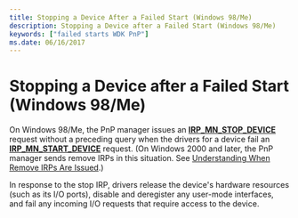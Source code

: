 ```yaml
---
title: Stopping a Device After a Failed Start (Windows 98/Me)
description: Stopping a Device after a Failed Start (Windows 98/Me)
keywords: ["failed starts WDK PnP"]
ms.date: 06/16/2017
---
```


# Stopping a Device after a Failed Start (Windows 98/Me)





On Windows 98/Me, the PnP manager issues an [**IRP\_MN\_STOP\_DEVICE**](./irp-mn-stop-device.md) request without a preceding query when the drivers for a device fail an [**IRP\_MN\_START\_DEVICE**](./irp-mn-start-device.md) request. (On Windows 2000 and later, the PnP manager sends remove IRPs in this situation. See [Understanding When Remove IRPs Are Issued](understanding-when-remove-irps-are-issued.md).)

In response to the stop IRP, drivers release the device's hardware resources (such as its I/O ports), disable and deregister any user-mode interfaces, and fail any incoming I/O requests that require access to the device.

 

